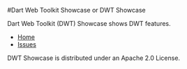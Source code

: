 #Dart Web Toolkit Showcase or DWT Showcase

Dart Web Toolkit (DWT) Showcase shows DWT features.

* [Home](http://akserg.github.com/dart_web_toolkit_showcase)
* [Issues](https://github.com/akserg/dart_web_toolkit_showcase/issues)

DWT Showcase is distributed under an Apache 2.0 License.

 